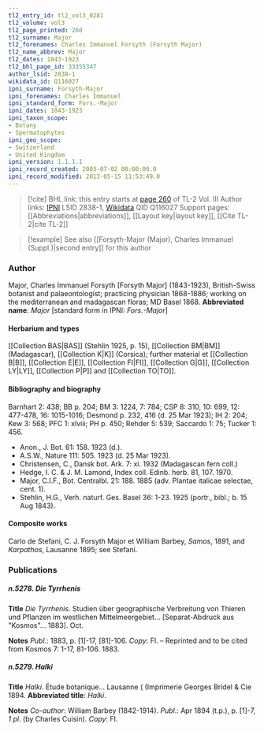 ```yaml
---
tl2_entry_id: tl2_vol3_0281
tl2_volume: vol3
tl2_page_printed: 260
tl2_surname: Major
tl2_forenames: Charles Immanuel Forsyth (Forsyth Major)
tl2_name_abbrev: Major
tl2_dates: 1843-1923
tl2_bhl_page_id: 33355347
author_lsid: 2838-1
wikidata_id: Q116027
ipni_surname: Forsyth-Major
ipni_forenames: Charles Immanuel
ipni_standard_form: Fors.-Major
ipni_dates: 1843-1923
ipni_taxon_scope: 
- Botany
- Spermatophytes
ipni_geo_scope: 
- Switzerland
- United Kingdom
ipni_version: 1.1.1.1
ipni_record_created: 2003-07-02 00:00:00.0
ipni_record_modified: 2013-05-15 11:53:49.0
---
```


> [!cite] BHL link: this entry starts at [page 260](https://www.biodiversitylibrary.org/page/33355347) of TL-2 Vol. III
> Author links: [IPNI](https://www.ipni.org/a/2838-1) LSID 2838-1, [Wikidata](https://www.wikidata.org/wiki/Q116027) QID Q116027
> Support pages: [[Abbreviations|abbreviations]], [[Layout key|layout key]], [[Cite TL-2|cite TL-2]]

> [!example] See also [[Forsyth-Major (Major), Charles Immanuel (Suppl.)|second entry]] for this author

### Author

Major, Charles Immanuel Forsyth \[Forsyth Major\] (1843-1923), British-Swiss botanist and palaeontologist; practicing physician 1868-1886; working on the mediterranean and madagascan floras; MD Basel 1868. 
**Abbreviated name**: *Major* \[standard form in IPNI: *Fors.-Major*\]

#### Herbarium and types

[[Collection BAS|BAS]] (Stehlin 1925, p. 15), [[Collection BM|BM]] (Madagascar), [[Collection K|K]] (Corsica); further material et [[Collection B|B]], [[Collection E|E]], [[Collection FI|FI]], [[Collection G|G]], [[Collection LY|LY]], [[Collection P|P]] and [[Collection TO|TO]].

#### Bibliography and biography

Barnhart 2: 438; BB p. 204; BM 3: 1224, 7: 784; CSP 8: 310, 10: 699, 12: 477-478, 16: 1015-1016; Desmond p. 232, 416 (d. 25 Mar 1923); IH 2: 204; Kew 3: 568; PFC 1: xlviii; PH p. 450; Rehder 5: 539; Saccardo 1: 75; Tucker 1: 456.
- Anon., J. Bot. 61: 158. 1923 (d.).
- A.S.W., Nature 111: 505. 1923 (d. 25 Mar 1923).
- Christensen, C., Dansk bot. Ark. 7: xi. 1932 (Madagascan fern coll.)
- Hedge, I. C. & J. M. Lamond, Index coll. Edinb. herb. 81, 107. 1970.
- Major, C.I.F., Bot. Centralbl. 21: 188. 1885 (adv. Plantae italicae selectae, cent. 1).
- Stehlin, H.G., Verh. naturf. Ges. Basel 36: 1-23. 1925 (portr., bibl.; b. 15 Aug 1843).

#### Composite works

Carlo de Stefani, C. J. Forsyth Major et William Barbey, *Samos*, 1891, and *Karpathos*, Lausanne 1895; see Stefani.

### Publications

##### n.5278. Die Tyrrhenis

**Title**
*Die Tyrrhenis*. Studien über geographische Verbreitung von Thieren und Pflanzen im westlichen Mittelmeergebiet... \[Separat-Abdruck aus "Kosmos"... 1883\]. Oct.

**Notes**
*Publ*.: 1883, p. \[1\]-17, \[81\]-106. *Copy*: FI. – Reprinted and to be cited from Kosmos 7: 1-17, 81-106. 1883.

##### n.5279. Halki

**Title**
*Halki*. Étude botanique... Lausanne ( (Imprimerie Georges Bridel & Cie 1894.
**Abbreviated title**: *Halki*.

**Notes**
*Co-author*: William Barbey (1842-1914).
*Publ*.: Apr 1894 (t.p.), p. \[1\]-7, *1 pl*. (by Charles Cuisin). *Copy*: FI.

